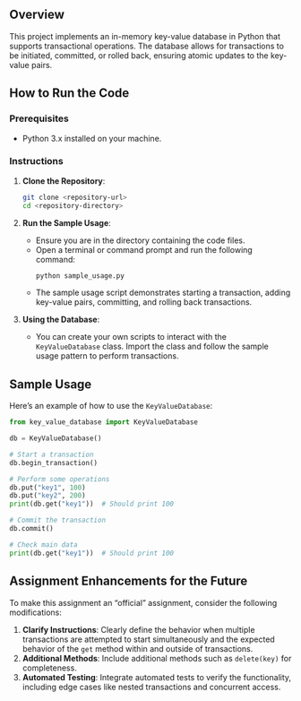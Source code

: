 ## Overview
This project implements an in-memory key-value database in Python that supports transactional operations. The database allows for transactions to be initiated, committed, or rolled back, ensuring atomic updates to the key-value pairs.

## How to Run the Code

### Prerequisites
- Python 3.x installed on your machine.

### Instructions
1. **Clone the Repository**:
   ```sh
   git clone <repository-url>
   cd <repository-directory>
   ```

2. **Run the Sample Usage**:
   - Ensure you are in the directory containing the code files.
   - Open a terminal or command prompt and run the following command:
     ```sh
     python sample_usage.py
     ```
   - The sample usage script demonstrates starting a transaction, adding key-value pairs, committing, and rolling back transactions.

3. **Using the Database**:
   - You can create your own scripts to interact with the `KeyValueDatabase` class. Import the class and follow the sample usage pattern to perform transactions.

## Sample Usage
Here’s an example of how to use the `KeyValueDatabase`:

```python
from key_value_database import KeyValueDatabase

db = KeyValueDatabase()

# Start a transaction
db.begin_transaction()

# Perform some operations
db.put("key1", 100)
db.put("key2", 200)
print(db.get("key1"))  # Should print 100

# Commit the transaction
db.commit()

# Check main data
print(db.get("key1"))  # Should print 100
```

## Assignment Enhancements for the Future
To make this assignment an “official” assignment, consider the following modifications:
1. **Clarify Instructions**: Clearly define the behavior when multiple transactions are attempted to start simultaneously and the expected behavior of the `get` method within and outside of transactions.
2. **Additional Methods**: Include additional methods such as `delete(key)` for completeness.
3. **Automated Testing**: Integrate automated tests to verify the functionality, including edge cases like nested transactions and concurrent access.
